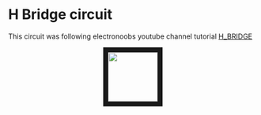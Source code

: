 # H Bridge circuit
This circuit was following electronoobs youtube channel tutorial
[H_BRIDGE]([https://github.com/lifeparticle/Markdown-Cheatsheet](https://electronoobs.com/eng_circuitos_tut1.php))

<p align="center">
<img src="./images/toh.jpg" width="100" height="100" border="10"/>
</p>
